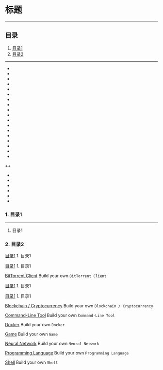 # 标题

----
## 目录
1. [目录1](#jump1)
2. [目录2](#jump2)

---
+
+
+
+
+
+
+
+
+
+
+
+
+
+
+
+
+
+
++

+
+
+
+
+
+

### <span id="jump1">1. 目录1</span>
---
1. 目录1
### <span id="jump2">2. 目录2</span>

[目录1](#jump1)
<span id="jump1">1. 目录1</span>

[目录1](#jump1)
<span id="jump1">1. 目录1</span>

[BitTorrent Client](#jump1)
<span id="jump1">Build your own `BitTorrent Client`</span>


[目录1](#jump1)
<span id="jump1">1. 目录1</span>

[目录1](#jump1)
<span id="jump1">1. 目录1</span>

[Blockchain / Cryptocurrency](#jump2)
<span id="jump2">Build your own `Blockchain / Cryptocurrency`</span>

[Command-Line Tool](#jump3)
<span id="jump3">Build your own `Command-Line Tool`</span>


[Docker](#jump4)
<span id="jump4">Build your own `Docker`</span>

[Game](#jump5)
<span id="jump5">Build your own `Game`</span>

[Neural Network](#jump6)
<span id="jump6">Build your own `Neural Network`</span>

[Programming Language](#jump7)
<span id="jump7">Build your own `Programming Language`</span>

[Shell](#jump8)
<span id="jump8">Build your own `Shell`</span>